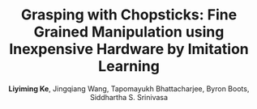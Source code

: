 ---
image: false
title: Grasping with Chopsticks&#58; Fine Grained Manipulation using Inexpensive Hardware by Imitation Learning
excerpt: We hope to leverage human demonstrations to develop autonomous chopsticks-equipped robot manipulator. In this preliminary work, we explored imitation learning methods to learn to pick up small cube and ball-shaped objects from expert's teleoperation demonstrations. We trained a behavior cloning agent, a k-Nearest Neighbors agent, and a blending of the two. We found that blended agent showed some promise.
author: <b>Liyiming Ke</b>, Jingqiang Wang, Tapomayukh Bhattacharjee, Byron Boots, Siddhartha S. Srinivasa
venue: HOBI – IEEE RO-MAN Workshop
year: 2020
tags: grasping imitation-learning model-free chopsticks
workshop: true
pdf: /assets/download/HOBI.pdf
video: https://theengineroom.dibris.unige.it/index.php/grasping-with-chopsticks-fine-grained-manipulation-using-inexpensive-hardware-by-imitation-learning/
---